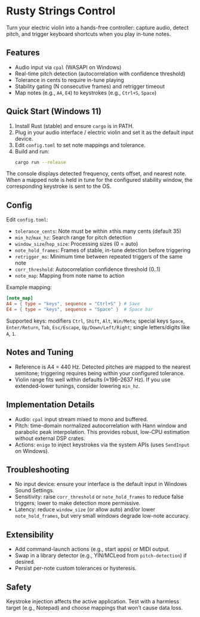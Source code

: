 # Rusty Strings Control

Turn your electric violin into a hands-free controller: capture audio, detect pitch, and trigger keyboard shortcuts when you play in-tune notes.

## Features

- Audio input via `cpal` (WASAPI on Windows)
- Real-time pitch detection (autocorrelation with confidence threshold)
- Tolerance in cents to require in-tune playing
- Stability gating (N consecutive frames) and retrigger timeout
- Map notes (e.g., `A4`, `E4`) to keystrokes (e.g., `Ctrl+S`, `Space`)

## Quick Start (Windows 11)

1. Install Rust (stable) and ensure `cargo` is in PATH.
2. Plug in your audio interface / electric violin and set it as the default input device.
3. Edit `config.toml` to set note mappings and tolerance.
4. Build and run:
   ```sh
   cargo run --release
   ```

The console displays detected frequency, cents offset, and nearest note. When a mapped note is held in tune for the configured stability window, the corresponding keystroke is sent to the OS.

## Config

Edit `config.toml`:

- `tolerance_cents`: Note must be within ±this many cents (default 35)
- `min_hz`/`max_hz`: Search range for pitch detection
- `window_size`/`hop_size`: Processing sizes (0 = auto)
- `note_hold_frames`: Frames of stable, in-tune detection before triggering
- `retrigger_ms`: Minimum time between repeated triggers of the same note
- `corr_threshold`: Autocorrelation confidence threshold (0..1)
- `note_map`: Mapping from note name to action

Example mapping:

```toml
[note_map]
A4 = { type = "keys", sequence = "Ctrl+S" } # Save
E4 = { type = "keys", sequence = "Space" }  # Space bar
```

Supported keys: modifiers `Ctrl`, `Shift`, `Alt`, `Win/Meta`; special keys `Space`, `Enter/Return`, `Tab`, `Esc/Escape`, `Up/Down/Left/Right`; single letters/digits like `A`, `1`.

## Notes and Tuning

- Reference is A4 = 440 Hz. Detected pitches are mapped to the nearest semitone; triggering requires being within your configured tolerance.
- Violin range fits well within defaults (≈196–2637 Hz). If you use extended-lower tunings, consider lowering `min_hz`.

## Implementation Details

- Audio: `cpal` input stream mixed to mono and buffered.
- Pitch: time-domain normalized autocorrelation with Hann window and parabolic peak interpolation. This provides robust, low-CPU estimation without external DSP crates.
- Actions: `enigo` to inject keystrokes via the system APIs (uses `SendInput` on Windows).

## Troubleshooting

- No input device: ensure your interface is the default input in Windows Sound Settings.
- Sensitivity: raise `corr_threshold` or `note_hold_frames` to reduce false triggers; lower to make detection more permissive.
- Latency: reduce `window_size` (or allow auto) and/or lower `note_hold_frames`, but very small windows degrade low-note accuracy.

## Extensibility

- Add command-launch actions (e.g., start apps) or MIDI output.
- Swap in a library detector (e.g., YIN/MCLeod from `pitch-detection`) if desired.
- Persist per-note custom tolerances or hysteresis.

## Safety

Keystroke injection affects the active application. Test with a harmless target (e.g., Notepad) and choose mappings that won’t cause data loss.
